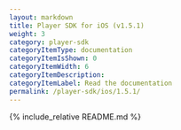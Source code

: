 ```yaml
---
layout: markdown
title: Player SDK for iOS (v1.5.1)
weight: 3
category: player-sdk
categoryItemType: documentation
categoryItemIsShown: 0
categoryItemWidth: 6
categoryItemDescription:
categoryItemLabel: Read the documentation
permalink: /player-sdk/ios/1.5.1/
---
```

{% include_relative README.md  %}
